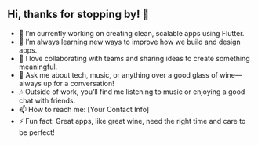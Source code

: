 ## Hi, thanks for stopping by! 🙌

- 🔭 I’m currently working on creating clean, scalable apps using Flutter.
- 🌱 I’m always learning new ways to improve how we build and design apps.
- 👯 I love collaborating with teams and sharing ideas to create something meaningful.
- 💬 Ask me about tech, music, or anything over a good glass of wine—always up for a conversation!
- 🎶 Outside of work, you’ll find me listening to music or enjoying a good chat with friends.
- 📫 How to reach me: [Your Contact Info]
- ⚡ Fun fact: Great apps, like great wine, need the right time and care to be perfect!
